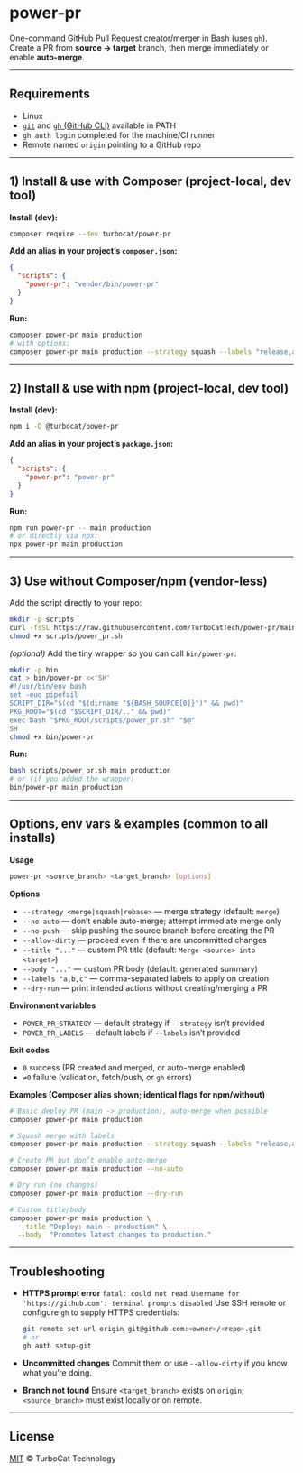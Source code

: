 # power-pr

One-command GitHub Pull Request creator/merger in Bash (uses `gh`).
Create a PR from **source → target** branch, then merge immediately or enable **auto-merge**.

---

## Requirements

* Linux
* [`git`](https://git-scm.com/) and [`gh` (GitHub CLI)](https://cli.github.com/) available in PATH
* `gh auth login` completed for the machine/CI runner
* Remote named `origin` pointing to a GitHub repo

---

## 1) Install & use with **Composer** (project-local, dev tool)

**Install (dev):**

```bash
composer require --dev turbocat/power-pr
```

**Add an alias in your project’s `composer.json`:**

```json
{
  "scripts": {
    "power-pr": "vendor/bin/power-pr"
  }
}
```

**Run:**

```bash
composer power-pr main production
# with options:
composer power-pr main production --strategy squash --labels "release,auto-merge"
```

---

## 2) Install & use with **npm** (project-local, dev tool)

**Install (dev):**

```bash
npm i -D @turbocat/power-pr
```

**Add an alias in your project’s `package.json`:**

```json
{
  "scripts": {
    "power-pr": "power-pr"
  }
}
```

**Run:**

```bash
npm run power-pr -- main production
# or directly via npx:
npx power-pr main production
```

---

## 3) Use **without** Composer/npm (vendor-less)

Add the script directly to your repo:

```bash
mkdir -p scripts
curl -fsSL https://raw.githubusercontent.com/TurboCatTech/power-pr/main/scripts/power_pr.sh -o scripts/power_pr.sh
chmod +x scripts/power_pr.sh
```

*(optional)* Add the tiny wrapper so you can call `bin/power-pr`:

```bash
mkdir -p bin
cat > bin/power-pr <<'SH'
#!/usr/bin/env bash
set -euo pipefail
SCRIPT_DIR="$(cd "$(dirname "${BASH_SOURCE[0]}")" && pwd)"
PKG_ROOT="$(cd "$SCRIPT_DIR/.." && pwd)"
exec bash "$PKG_ROOT/scripts/power_pr.sh" "$@"
SH
chmod +x bin/power-pr
```

**Run:**

```bash
bash scripts/power_pr.sh main production
# or (if you added the wrapper)
bin/power-pr main production
```

---

## Options, env vars & examples (common to all installs)

**Usage**

```bash
power-pr <source_branch> <target_branch> [options]
```

**Options**

* `--strategy <merge|squash|rebase>` — merge strategy (default: `merge`)
* `--no-auto` — don’t enable auto-merge; attempt immediate merge only
* `--no-push` — skip pushing the source branch before creating the PR
* `--allow-dirty` — proceed even if there are uncommitted changes
* `--title "..."` — custom PR title (default: `Merge <source> into <target>`)
* `--body "..."` — custom PR body (default: generated summary)
* `--labels "a,b,c"` — comma-separated labels to apply on creation
* `--dry-run` — print intended actions without creating/merging a PR

**Environment variables**

* `POWER_PR_STRATEGY` — default strategy if `--strategy` isn’t provided
* `POWER_PR_LABELS` — default labels if `--labels` isn’t provided

**Exit codes**

* `0`  success (PR created and merged, or auto-merge enabled)
* `≠0` failure (validation, fetch/push, or `gh` errors)

**Examples (Composer alias shown; identical flags for npm/without)**

```bash
# Basic deploy PR (main -> production), auto-merge when possible
composer power-pr main production

# Squash merge with labels
composer power-pr main production --strategy squash --labels "release,auto-merge"

# Create PR but don’t enable auto-merge
composer power-pr main production --no-auto

# Dry run (no changes)
composer power-pr main production --dry-run

# Custom title/body
composer power-pr main production \
  --title "Deploy: main → production" \
  --body  "Promotes latest changes to production."
```

---

## Troubleshooting

* **HTTPS prompt error**
  `fatal: could not read Username for 'https://github.com': terminal prompts disabled`
  Use SSH remote or configure `gh` to supply HTTPS credentials:

  ```bash
  git remote set-url origin git@github.com:<owner>/<repo>.git
  # or
  gh auth setup-git
  ```

* **Uncommitted changes**
  Commit them or use `--allow-dirty` if you know what you’re doing.

* **Branch not found**
  Ensure `<target_branch>` exists on `origin`; `<source_branch>` must exist locally or on remote.

---



## License

[MIT](./LICENSE) © TurboCat Technology
